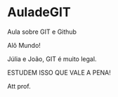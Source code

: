 # AuladeGIT
Aula sobre GIT e Github

Alô Mundo!

Júlia e João, GIT é muito legal.

ESTUDEM ISSO QUE VALE A PENA!

Att
prof.

